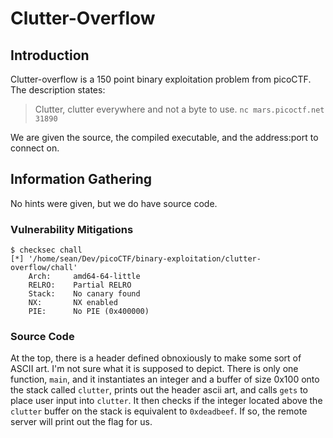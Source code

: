 # Clutter-Overflow

## Introduction

Clutter-overflow is a 150 point binary exploitation problem from picoCTF. The description states:

> Clutter, clutter everywhere and not a byte to use.
> `nc mars.picoctf.net 31890`

We are given the source, the compiled executable, and the address:port to connect on.

## Information Gathering

No hints were given, but we do have source code.

### Vulnerability Mitigations

```shell
$ checksec chall
[*] '/home/sean/Dev/picoCTF/binary-exploitation/clutter-overflow/chall'
    Arch:     amd64-64-little
    RELRO:    Partial RELRO
    Stack:    No canary found
    NX:       NX enabled
    PIE:      No PIE (0x400000)

```

### Source Code

At the top, there is a header defined obnoxiously to make some sort of ASCII art. I'm not sure what it is supposed to depict. There is only one function, `main`, and it instantiates an integer and a buffer of size 0x100 onto the stack called `clutter`, prints out the header ascii art, and calls `gets` to place user input into `clutter`. It then checks if the integer located above the `clutter` buffer on the stack is equivalent to `0xdeadbeef`. If so, the remote server will print out the flag for us.



